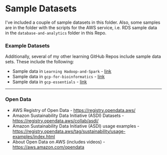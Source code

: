 # Sample Datasets 

I've included a couple of sample datasets in this folder.  Also, some samples are in the folder with the scripts for the AWS service, i.e. RDS sample data in the `database-and-analytics` folder in this Repo.

### Example Datasets 

Additionally, several of my other learning GitHub Repos include sample data sets.
These include the following:
- Sample data in `Learning Hadoop-and-Spark` - [link](https://github.com/lynnlangit/learning-hadoop-and-spark/tree/master/0b-Example-Datasets)
- Sample data in `gcp-for-bioinformatics` - [link](https://github.com/lynnlangit/gcp-for-bioinformatics/tree/master/1_Files_%26_Data/genomic-data-samples)
- Sample data in `gcp-essentials` - [link](https://github.com/lynnlangit/gcp-essentials/tree/master/7_sample_data)

----

### Open Data
- AWS Registry of Open Data - https://registry.opendata.aws/
- Amazon Sustainability Data Initiative (ASDI) Datasets - https://registry.opendata.aws/collab/asdi/
- Amazon Sustainability Data Initiative (ASDI) usage examples - https://registry.opendata.aws/tag/sustainability/usage-examples/index.html
- About Open Data on AWS (includes videos) - https://aws.amazon.com/opendata
